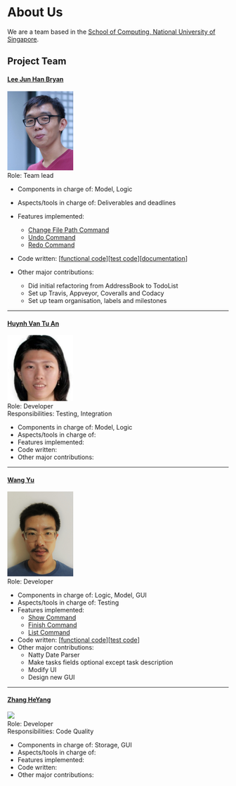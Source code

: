 # About Us

We are a team based in the [School of Computing, National University of Singapore](http://www.comp.nus.edu.sg).

## Project Team

#### [Lee Jun Han Bryan](https://github.com/bryanleejh)<br>
<img src="images/BryanLee.png" width="150"><br>
Role: Team lead <br>
* Components in charge of: Model, Logic
* Aspects/tools in charge of: Deliverables and deadlines <br>
* Features implemented:
   * [Change File Path Command](https://github.com/CS2103JAN2017-F12-B4/main/blob/master/docs/UserGuide.md#212-changing-the-filepath--change)
   * [Undo Command](https://github.com/CS2103JAN2017-F12-B4/main/blob/master/docs/UserGuide.md#214-undo-a-task--undo)
   * [Redo Command](https://github.com/CS2103JAN2017-F12-B4/main/blob/master/docs/UserGuide.md#215-redo-a-task--redo)
  
* Code written: [[functional code](https://github.com/CS2103JAN2017-F12-B4/main/blob/master/collated/main/A0146738U.md)][[test code](https://github.com/CS2103JAN2017-F12-B4/main/blob/master/collated/test/A0146738U.md)][[documentation](https://github.com/CS2103JAN2017-F12-B4/main/blob/master/collated/docs/A0146738U.md)]
* Other major contributions:
   * Did initial refactoring from AddressBook to TodoList
   * Set up Travis, Appveyor, Coveralls and Codacy
   * Set up team organisation, labels and milestones

-----

#### [Huynh Van Tu An](https://github.com/arishuynhvan)<br>
<img src="images/Arishuynhvan.png" width="150"><br>
Role: Developer <br>
Responsibilities: Testing, Integration<br>
* Components in charge of: Model, Logic
* Aspects/tools in charge of:
* Features implemented:
* Code written:
* Other major contributions:

-----

#### [Wang Yu](https://github.com/WangYu-g)<br>
<img src="images/WangYu-g.png" width="150"><br>
Role: Developer <br>
* Components in charge of: Logic, Model, GUI
* Aspects/tools in charge of: Testing
* Features implemented:
	* [Show Command](https://github.com/CS2103JAN2017-F12-B4/main/blob/master/docs/UserGuide.md#26-showing-done-tasks-show)
	* [Finish Command](https://github.com/CS2103JAN2017-F12-B4/main/blob/master/docs/UserGuide.md#213-finish-a-task--finish)
	* [List Command](https://github.com/CS2103JAN2017-F12-B4/main/blob/master/docs/UserGuide.md#23-listing-undone-tasks--list)
* Code written: [[functional code](https://github.com/CS2103JAN2017-F12-B4/main/blob/master/collated/main/A0105748B.md)][[test code](https://github.com/CS2103JAN2017-F12-B4/main/blob/master/collated/test/A0105748B.md)]
* Other major contributions:
	* Natty Date Parser
	* Make tasks fields optional except task description
	* Modify UI
	* Design new GUI

-----

#### [Zhang HeYang](https://github.com/zhypaul)<br>
<img src="https://avatars2.githubusercontent.com/u/25544025?v=3&s=460" width="150"><br>
Role: Developer <br>
Responsibilities: Code Quality <br>
* Components in charge of: Storage, GUI
* Aspects/tools in charge of:
* Features implemented:
* Code written:
* Other major contributions:
